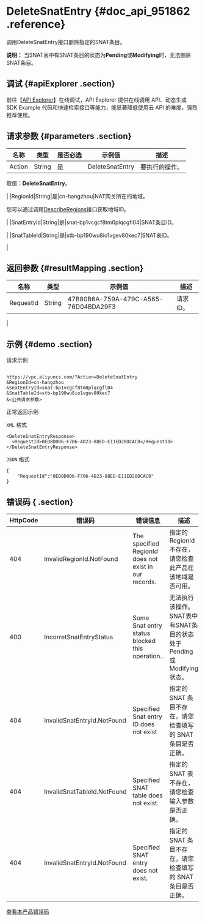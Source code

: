 # DeleteSnatEntry {#doc_api_951862 .reference}

调用DeleteSnatEntry接口删除指定的SNAT条目。

**说明：** 当SNAT表中有SNAT条目的状态为**Pending**或**Modifying**时，无法删除SNAT条目。

## 调试 {#apiExplorer .section}

前往【[API Explorer](https://api.aliyun.com/#product=Vpc&api=DeleteSnatEntry)】在线调试，API Explorer 提供在线调用 API、动态生成 SDK Example 代码和快速检索接口等能力，能显著降低使用云 API 的难度，强烈推荐使用。

## 请求参数 {#parameters .section}

|名称|类型|是否必选|示例值|描述|
|--|--|----|---|--|
|Action|String|是|DeleteSnatEntry|要执行的操作。

 取值：**DeleteSnatEntry**。

 |
|RegionId|String|是|cn-hangzhou|NAT网关所在的地域。

 您可以通过调用[DescribeRegions](~~36063~~)接口获取地域ID。

 |
|SnatEntryId|String|是|snat-bp1vcgcf8tm0plqcgfl04|SNAT条目ID。

 |
|SnatTableId|String|是|stb-bp190wu8io1vgev80kec7|SNAT表ID。

 |

## 返回参数 {#resultMapping .section}

|名称|类型|示例值|描述|
|--|--|---|--|
|RequestId|String|47B80B6A-759A-479C-A565-76D04BDA29F3|请求ID。

 |

## 示例 {#demo .section}

请求示例

``` {#request_demo}

https://vpc.aliyuncs.com/?Action=DeleteSnatEntry
&RegionId=cn-hangzhou
&SnatEntryId=snat-bp1vcgcf8tm0plqcgfl04
&SnatTableId=stb-bp190wu8io1vgev80kec7
&<公共请求参数>

```

正常返回示例

`XML` 格式

``` {#xml_return_success_demo}
<DeleteSnatEntryResponse>
  <RequestId>0ED8D006-F706-4D23-88ED-E11ED28DCAC0</RequestId>
</DeleteSnatEntryResponse>

```

`JSON` 格式

``` {#json_return_success_demo}
{
	"RequestId":"0ED8D006-F706-4D23-88ED-E11ED28DCAC0"
}
```

## 错误码 { .section}

|HttpCode|错误码|错误信息|描述|
|--------|---|----|--|
|404|InvalidRegionId.NotFound|The specified RegionId does not exist in our records.|指定的 RegionId 不存在，请您检查此产品在该地域是否可用。|
|400|IncorretSnatEntryStatus|Some Snat entry status blocked this operation..|无法执行该操作。SNAT表中有SNAT条目的状态处于Pending或Modifying状态。|
|404|InvalidSnatEntryId.NotFound|Specified Snat entry ID does not exist|指定的 SNAT 条目不存在，请您检查填写的 SNAT 条目是否正确。|
|404|InvalidSnatTableId.NotFound|Specified SNAT table does not exist.|指定的 SNAT 表不存在，请您检查输入参数是否正确。|
|404|InvalidSnatEntryId.NotFound|Specified SNAT entry does not exist.|指定的 SNAT 条目不存在，请您检查填写的 SNAT 条目是否正确。|

[查看本产品错误码](https://error-center.aliyun.com/status/product/Vpc)

